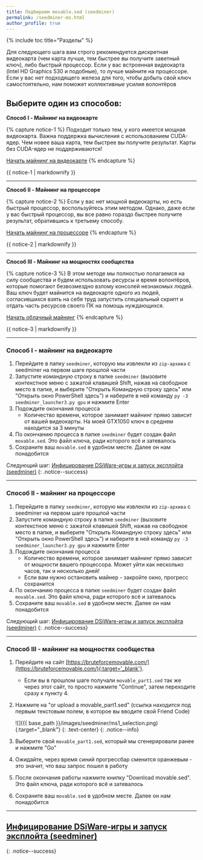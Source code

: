 ```yaml
---
title: Подбираем movable.sed (seedminer)
permalink: /seedminer-ms.html
author_profile: true
---
```


{% include toc title="Разделы" %}

Для следующего шага вам строго рекомендуется дискретная видеокарта (чем карта лучше, тем быстрее вы получите заветный ключ), либо быстрый процессор. Если у вас встроенная видеокарта (Intel HD Graphics 530 и подобные), то лучше майните на процессоре. 
Если у вас нет подходящего железа для того, чтобы добыть свой ключ самостоятельно, нам поможет коллективные усилия волонтёров

## Выберите один из способов: 

**Способ I - Майнинг на видеокарте**

{% capture notice-1 %}
Подходит только тем, у кого имеется мощная видеокарта. Важна поддержка вычисления с использованием CUDA-ядер. Чем новее ваша карта, тем быстрее вы получите результат. Карты без CUDA-ядер не поддерживаются!

[Начать майнинг на видеокарте](#способ-i---майнинг-на-видеокарте)
{% endcapture %}
<div class="notice--success">{{ notice-1 | markdownify }}</div>

___

**Способ II - Майнинг на процессоре**

{% capture notice-2 %}
Если у вас нет мощной видеокарты, но есть быстрый процессор, воспользуйтесь этим методом. Однако, даже если у вас быстрый процессор, вы все равно гораздо быстрее получите результат, обратившись к третьему способу.

[Начать майнинг на процессоре](#способ-ii---майнинг-на-процессоре)
{% endcapture %}
<div class="notice--success">{{ notice-2 | markdownify }}</div>

___

**Способ III - Майнинг на мощностях сообщества**

{% capture notice-3 %}
В этом методе мы полностью полагаемся на силу сообщества и будем использовать ресурсы и время волонтёров, которые помогают безвозмездно взлому консолей незнакомых людей. Ваш ключ будет майнится на видеокарте одного из людей, согласившихся взять на себя труд запустить специальный скрипт и отдать часть ресурсов своего ПК на помощь нуждающихся. 

[Начать облачный майнинг](#способ-iii---майнинг-на-мощностях-сообщества)
{% endcapture %}
<div class="notice--success">{{ notice-3 | markdownify }}</div>

___

### Способ I - майнинг на видеокарте

1. Перейдите в папку `seedminer`, которую мы извлекли из `zip-архива` с seedminer на первом шаге прошлой части
1. Запустите командную строку в папке `seedminer` (вызовите контекстное меню с зажатой клавишей Shift, нажав на свободное место в папке, и выберите "Открыть Командную строку здесь" или "Открыть окно PowerShell здесь") и наберите в ней команду `py -3 seedminer_launcher3.py gpu` и нажмите Enter
1. Подождите окончания процесса
	* Количество времени, которое занимает майнинг прямо зависит от вашей видеокарты. На моей GTX1050 ключ в среднем находится за 3 минуты
1. По окончанию процесса в папке `seedminer` будет создан файл `movable.sed`. Это файл ключа, ради которого всё и затевалось
1. Сохраните ваш `movable.sed` в удобном месте. Далее он нам понадобится

Следующий шаг: [Инфицирование DSiWare-игры и запуск эксплойта (seedminer)](seedminer-dsiware-exploit)
{: .notice--success}

___
	
### Способ II - майнинг на процессоре

1. Перейдите в папку `seedminer`, которую мы извлекли из `zip-архива` с seedminer на первом шаге прошлой части
1. Запустите командную строку в папке `seedminer` (вызовите контекстное меню с зажатой клавишей Shift, нажав на свободное место в папке, и выберите "Открыть Командную строку здесь" или "Открыть окно PowerShell здесь") и наберите в ней команду `py -3 seedminer_launcher3.py gpu` и нажмите Enter
1. Подождите окончания процесса
	* Количество времени, которое занимает майнинг прямо зависит от мощности вашего процессора. Может уйти как несколько часов, так и несколько дней!
	* Если вам нужно остановить майнер - закройте окно, прогресс сохранится
1. По окончанию процесса в папке `seedminer` будет создан файл `movable.sed`. Это файл ключа, ради которого всё и затевалось
1. Сохраните ваш `movable.sed` в удобном месте. Далее он нам понадобится

Следующий шаг: [Инфицирование DSiWare-игры и запуск эксплойта (seedminer)](seedminer-dsiware-exploit)
{: .notice--success}

___

### Способ III - майнинг на мощностях сообщества

1. Перейдите на сайт [https://bruteforcemovable.com/](https://bruteforcemovable.com/){:target='_blank'}.
	* Если вы в прошлом шаге получали `movable_part1.sed` так же через этот сайт, то просто нажмите "Continue", затем переходите сразу к пункту 4.
1. Нажмите на "or upload a movable_part1.sed" (ссылка находится под первым текстовым полем, в которое вы вводите свой Friend Code)

	![]({{ base_path }}/images/seedminer/ms1_selection.png){:target="_blank"}
	{: .text-center}
	{: .notice--info}

1. Выберите свой `movable_part1.sed`, который мы сгенерировали ранее и нажмите "Go"
1. Ожидайте, через время синий прогрессбар сменится оранжевым - это значит, что ваш запрос пошел в работу
1. После окончания работы нажмите книпку "Download movable.sed". Это файл ключа, ради которого всё и затевалось
1. Сохраните ваш `movable.sed` в удобном месте. Далее он нам понадобится

___

## [Инфицирование DSiWare-игры и запуск эксплойта (seedminer)](seedminer-dsiware-exploit)
{: .notice--success}